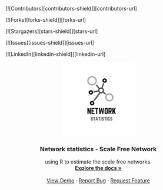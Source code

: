 

[![Contributors][contributors-shield]][contributors-url]

[![Forks][forks-shield]][forks-url]

[![Stargazers][stars-shield]][stars-url]

[![Issues][issues-shield]][issues-url]

[![LinkedIn][linkedin-shield]][linkedin-url]



<p align='center'>
  <a href="https://github.com/beritlin/Scale_Free_Network">
    <img src="images/logo.png" alt="Logo" width="200" height="200">
  </a>
</p>

<h3 align='center'> Network statistics - Scale Free Network </h3>

<p align='center'>
  using R to estimate the scele free networks.
    <br />
    <a href="https://github.com/beritlin/Scale_Free_Network"><strong>Explore the docs »</strong></a>
    <br />
    <br />
    <a href="https:/github.com/beritlin/Scale_Free_Network">View Demo</a>
    ·
    <a href="https://github.com/beritlin/Scale_Free_Network/issues">Report Bug</a>
    ·
    <a href="https://github.com/beritlin/Scale_Free_Network/issues">Request Feature</a>
  </p>











